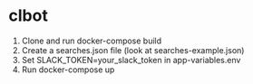 # clbot

1. Clone and run docker-compose build
2. Create a searches.json file (look at searches-example.json)
3. Set SLACK_TOKEN=your_slack_token in app-variables.env
4. Run docker-compose up
